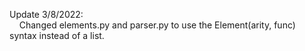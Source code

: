 Update 3/8/2022:  
&nbsp;&nbsp;&nbsp;&nbsp;Changed elements.py and parser.py to use the Element(arity, func) syntax instead of a list.